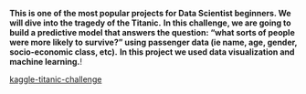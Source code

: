 **This is one of the most popular projects for Data Scientist beginners. We will dive into the tragedy of the Titanic.**
**In this challenge, we are going to build a predictive model that answers the question: “what sorts of people were more likely to survive?” using passenger data (ie name, age, gender, socio-economic class, etc).**
**In this project we used data visualization and machine learning.**!


[kaggle-titanic-challenge](https://user-images.githubusercontent.com/73969654/152839630-d07424ee-b34d-4afd-a71c-67423e607298.jpg)

